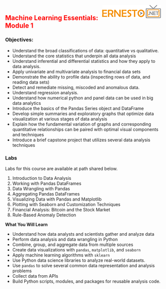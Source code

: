 <img align="right" src="./logo.png">


<h2><span style="color:red;">Machine Learning Essentials: Module 1</span></h2>


### Objectives: 

- Understand the broad classifications of data: quantitative vs qualitative. 
- Understand the core statistics that underpin all data analysis 
- Understand inferential and differential statistics and how they apply to data analysis.
- Apply univariate and multivariate analysis to financial data sets
- Demonstrate the ability to profile data (inspecting rows of data, and reading data sets)
- Detect and remediate missing, miscoded and anomalous data.
- Understand regression analysis.
- Understand how numerical python and panel data can be used in big data analytics
- Introduce the basics of the Pandas Series object and DataFrame
- Develop simple summaries and exploratory graphs that optimize data visualization at various stages of data analysis
- Explain how the fundamental variation of graphs and corresponding quantitative relationships can be paired with optimal visual components and techniques
- Introduce a brief capstone project that utilizes several data analysis techniques


### Labs

Labs for this course are available at path shared below.

1. Introduction to Data Analysis		
2. Working with Pandas DataFrames		
3. Data Wrangling with Pandas		
4. Aggregating Pandas DataFrames		
5. Visualizing Data with Pandas and Matplotlib		
6. Plotting with Seaborn and Customization Techniques	
7. Financial Analysis: Bitcoin and the Stock Market	
8. Rule-Based Anomaly Detection
		


**What You Will Learn**

- Understand how data analysts and scientists gather and analyze data
- Perform data analysis and data wrangling in Python
- Combine, group, and aggregate data from multiple sources
- Create data visualizations with `pandas`, `matplotlib`, and `seaborn`
- Apply machine learning algorithms with `sklearn`
- Use Python data science libraries to analyze real-world datasets.
- Use `pandas` to solve several common data representation and analysis problems
- Collect data from APIs
- Build Python scripts, modules, and packages for reusable analysis code.
